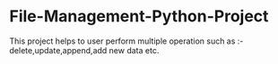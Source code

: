 # File-Management-Python-Project
This project helps to user perform multiple operation such as :- delete,update,append,add new data etc.
